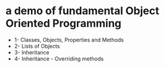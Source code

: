<h1> a demo of fundamental Object Oriented Programming </h1>

<ul>
<li>1- Classes, Objects, Properties and Methods</li>
<li>2- Lists of Objects</li>
<li>3- Inheritance</li>
<li>4- Inheritance - Overriding methods</li>
</ul>


